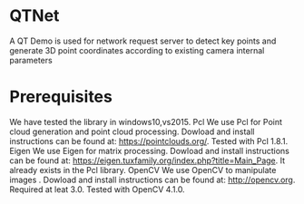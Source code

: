 # QTNet
A QT Demo is used for network request server to detect key points and generate 3D point coordinates according to existing camera internal parameters
# Prerequisites
We have tested the library in windows10,vs2015. 
Pcl
We use Pcl for Point cloud generation and point cloud processing. Dowload and install instructions can be found at: https://pointclouds.org/. Tested with Pcl 1.8.1.
Eigen
We use Eigen for matrix processing. Dowload and install instructions can be found at: https://eigen.tuxfamily.org/index.php?title=Main_Page. It already exists in the Pcl library.
OpenCV
We use OpenCV to manipulate images . Dowload and install instructions can be found at: http://opencv.org. Required at leat 3.0. Tested with OpenCV 4.1.0.

